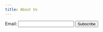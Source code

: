 ```yaml
---
title: About Us
---
```









<form name="newsletter" method="POST" data-netlify="true">
  <label>
    Email:
    <input type="email" name="email" required>
  </label>
  <button type="submit">Subscribe</button>
</form>